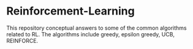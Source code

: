 # Reinforcement-Learning

This repository conceptual answers to some of the common algorithms related to RL. The algorithms include greedy, epsilon greedy, UCB, REINFORCE. 
